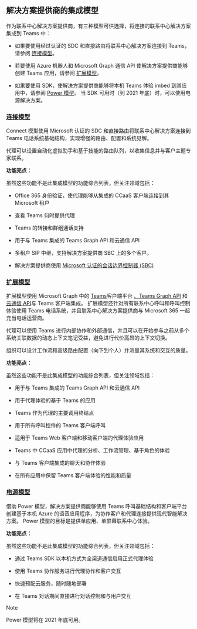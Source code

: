 ## <a name="integration-models-for-solution-providers"></a>解决方案提供商的集成模型

<a name="steps"></a>

作为联系中心解决方案提供商，有三种模型可供选择，将连接的联系中心解决方案集成到 Teams 中：

- 如果要使用经过认证的 SDC 和直接路由将联系中心解决方案连接到 Teams，请参阅 [连接模型](?tabs=connect#steps)。

- 若要使用 Azure 机器人和 Microsoft Graph 通信 API 使解决方案提供商能够创建 Teams 应用，请参阅 [扩展模型](?tabs=extend#steps)。

- 如果要使用 SDK，使解决方案提供商能够将本机 Teams 体验 imbed 到其应用中，请参阅 [Power 模型](?tabs=power#steps)。 当 SDK 可用时（到 2021 年底）时，可以使用电源解决方案。

### <a name="the-connect-model"></a>[**连接模型**](#tab/connect)

Connect 模型使用 Microsoft 认证的 SDC 和直接路由将联系中心解决方案连接到 Teams 电话系统基础结构，实现增强的路由、配置和系统见解。

代理可以设置自动化虚拟助手和基于技能的路由队列，以收集信息并与客户主题专家联系。

**功能亮点：**

虽然这些功能不是此集成模型的功能综合列表，但关注领域包括：

  - Office 365 身份验证，使代理能够从集成的 CCaaS 客户端连接到其 Microsoft 租户 

  - 查看 Teams 何时提供代理

  - Teams 的转接和群组通话支持 

  - 用于与 Teams 集成的 Teams Graph API 和云通信 API 

  - 多租户 SIP 中继，支持解决方案提供商 SBC 上的多个客户。  

  - 解决方案提供商使用 [<span class="underline">Microsoft 认证的会话边界控制器 (SBC) </span>](../direct-routing-border-controllers.md)


### <a name="the-extend-model"></a>[**扩展模型**](#tab/extend)

扩展模型使用 Microsoft Graph 中的 [Teams](/microsoftteams/platform/overview)客户端平台 [、Teams Graph API](/graph/api/resources/teams-api-overview?view=graph-rest-1.0) 和 [云通信 API](/graph/api/resources/communications-api-overview?view=graph-rest-1.0)与 Teams 客户端集成。 扩展模型还针对所有联系中心呼叫和呼叫控制体验使用 Teams 电话系统，并且联系中心解决方案提供商与 Microsoft 365 一起充当电话运营商。

代理可以使用 Teams 进行内部协作和外部通信，并且可以在开始参与之前从多个系统关联数据的动态上下文笔记受益，避免进行代价高昂的上下文切换。

组织可以设计工作流和高级路由配置（向下到个人）并测量其系统和交互的质量。

**功能亮点：**

虽然这些功能不是此集成模型的功能综合列表，但关注领域包括：

  - 用于与 Teams 集成的 Teams Graph API 和云通信 API 

  - 用于代理体验的基于 Teams 的应用 

  - Teams 作为代理的主要调用终结点 

  - 用于所有呼叫控件的 Teams 客户端呼叫

  - 适用于 Teams Web 客户端和移动客户端的代理体验应用

  - Teams 中 CCaaS 应用中代理的分析、工作流管理、基于角色的体验

  - 与 Teams 客户端集成的聊天和协作体验 

  - 在所有应用中保留 Teams 客户端体验的性能和质量  

### <a name="the-power-model"></a>[**电源模型**](#tab/power)

借助 Power 模型，解决方案提供商能够使用 Teams 呼叫基础结构和客户端平台创建基于本机 Azure 的语音应用程序，为协作客户和代理连接提供现代智能解决方案。 Power 模型的目标是提供单应用、单屏幕联系中心体验。

**功能亮点：**

虽然这些功能不是此集成模型的功能综合列表，但关注领域包括：

  - 通过 Teams SDK 以本机方式为全渠道通信启用正式代理体验 

  - 使用 Teams 协作服务进行代理协作和客户交互  

  - 快速预配云服务，随时随地部署 

  - 在 Teams 对话期间直接进行对话控制和与用户交互 

>[!NOTE]
> Power 模型将在 2021 年底可用。
